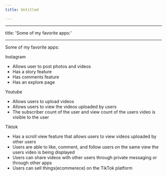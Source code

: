 ```yaml
---
title: Untitled

---
```


---
title: 'Some of my favorite apps:'

---

Some of my favorite apps:

Instagram
- Allows user to post photos and videos
- Has a story feature
- Has comments feature
- Has an explore page

Youtube
- Allows users to upload videos
- Allows users to view the videos uploaded by users
- The subscriber count of the user and view count of the users video is visible to the user

Tiktok
- Has a scroll view feature that allows users to view videos uploaded by other users
- Users are able to like, comment, and follow users on the same view the users video is being displayed
- Users can share videos with other users through private messaging or through other apps
- Users can sell things(ecommerece) on the TikTok platform